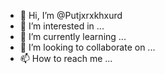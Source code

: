 - 👋 Hi, I’m @Putjxrxkhxurd
- 👀 I’m interested in ...
- 🌱 I’m currently learning ...
- 💞️ I’m looking to collaborate on ...
- 📫 How to reach me ...

<!---
Putjxrxkhxurd/Putjxrxkhxurd is a ✨ special ✨ repository because its `README.md` (this file) appears on your GitHub profile.
You can click the Preview link to take a look at your changes.
--->
